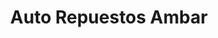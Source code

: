 ---
title: "Auto Repuestos Ambar"
url: /villa-altagracia/auto-repuestos-ambar/
shop: piezas de automóviles
---